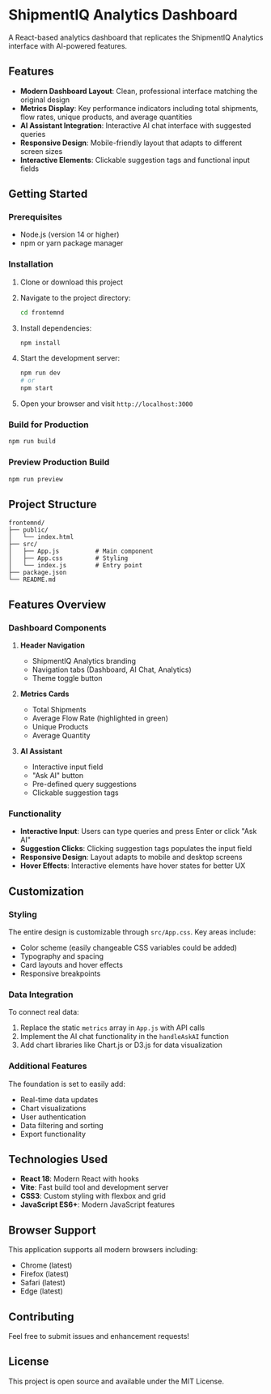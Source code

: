 # ShipmentIQ Analytics Dashboard

A React-based analytics dashboard that replicates the ShipmentIQ Analytics interface with AI-powered features.

## Features

- **Modern Dashboard Layout**: Clean, professional interface matching the original design
- **Metrics Display**: Key performance indicators including total shipments, flow rates, unique products, and average quantities
- **AI Assistant Integration**: Interactive AI chat interface with suggested queries
- **Responsive Design**: Mobile-friendly layout that adapts to different screen sizes
- **Interactive Elements**: Clickable suggestion tags and functional input fields

## Getting Started

### Prerequisites

- Node.js (version 14 or higher)
- npm or yarn package manager

### Installation

1. Clone or download this project
2. Navigate to the project directory:
   ```bash
   cd frontemnd
   ```

3. Install dependencies:
   ```bash
   npm install
   ```

4. Start the development server:
   ```bash
   npm run dev
   # or
   npm start
   ```

5. Open your browser and visit `http://localhost:3000`

### Build for Production

```bash
npm run build
```

### Preview Production Build

```bash
npm run preview
```

## Project Structure

```
frontemnd/
├── public/
│   └── index.html
├── src/
│   ├── App.js          # Main component
│   ├── App.css         # Styling
│   └── index.js        # Entry point
├── package.json
└── README.md
```

## Features Overview

### Dashboard Components

1. **Header Navigation**
   - ShipmentIQ Analytics branding
   - Navigation tabs (Dashboard, AI Chat, Analytics)
   - Theme toggle button

2. **Metrics Cards**
   - Total Shipments
   - Average Flow Rate (highlighted in green)
   - Unique Products
   - Average Quantity

3. **AI Assistant**
   - Interactive input field
   - "Ask AI" button
   - Pre-defined query suggestions
   - Clickable suggestion tags

### Functionality

- **Interactive Input**: Users can type queries and press Enter or click "Ask AI"
- **Suggestion Clicks**: Clicking suggestion tags populates the input field
- **Responsive Design**: Layout adapts to mobile and desktop screens
- **Hover Effects**: Interactive elements have hover states for better UX

## Customization

### Styling
The entire design is customizable through `src/App.css`. Key areas include:
- Color scheme (easily changeable CSS variables could be added)
- Typography and spacing
- Card layouts and hover effects
- Responsive breakpoints

### Data Integration
To connect real data:
1. Replace the static `metrics` array in `App.js` with API calls
2. Implement the AI chat functionality in the `handleAskAI` function
3. Add chart libraries like Chart.js or D3.js for data visualization

### Additional Features
The foundation is set to easily add:
- Real-time data updates
- Chart visualizations
- User authentication
- Data filtering and sorting
- Export functionality

## Technologies Used

- **React 18**: Modern React with hooks
- **Vite**: Fast build tool and development server
- **CSS3**: Custom styling with flexbox and grid
- **JavaScript ES6+**: Modern JavaScript features

## Browser Support

This application supports all modern browsers including:
- Chrome (latest)
- Firefox (latest)
- Safari (latest)
- Edge (latest)

## Contributing

Feel free to submit issues and enhancement requests!

## License

This project is open source and available under the MIT License.